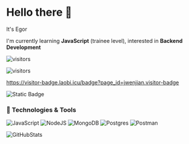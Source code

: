 # Hello there 👋
It's Egor  

I'm currently learning **JavaScript** (trainee level), interested in **Backend Development** 

![visitors](https://visitor-badge.laobi.icu/badge?page_id=EgorIvin.visitor-badge)

![visitors](https://visitor-badge.laobi.icu/badge?page_id=zhenye-na.zhenye-na)

https://visitor-badge.laobi.icu/badge?page_id=jwenjian.visitor-badge


![Static Badge](https://img.shields.io/badge/build-passing-brightgreen?logo=%230A66C2&link=https%3A%2F%2Fwww.linkedin.com%2Fin%2Fivinegor%2F)



### 🔧 Technologies & Tools

![JavaScript](https://img.shields.io/badge/javascript-%23323330.svg?style=for-the-badge&logo=javascript&logoColor=%23F7DF1E)
![NodeJS](https://img.shields.io/badge/node.js-6DA55F?style=for-the-badge&logo=node.js&logoColor=white)
![MongoDB](https://img.shields.io/badge/MongoDB-%234ea94b.svg?style=for-the-badge&logo=mongodb&logoColor=white)
![Postgres](https://img.shields.io/badge/postgres-%23316192.svg?style=for-the-badge&logo=postgresql&logoColor=white)
![Postman](https://img.shields.io/badge/Postman-FF6C37?style=for-the-badge&logo=postman&logoColor=white)

![GitHubStats](http://github-profile-summary-cards.vercel.app/api/cards/stats?username=EgorIvin&theme=tokyonight)



